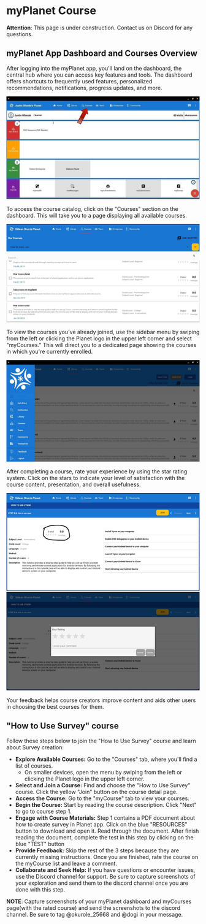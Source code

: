 # myPlanet Course

**Attention**: This page is under construction. Contact us on Discord for any questions.

## myPlanet App Dashboard and Courses Overview

After logging into the myPlanet app, you'll land on the dashboard, the central hub where you can access key features and tools. The dashboard offers shortcuts to frequently used features, personalized recommendations, notifications, progress updates, and more.

![Dashboard Screenshot](image/mi-dashboard.png)

To access the course catalog, click on the "Courses" section on the dashboard. This will take you to a page displaying all available courses.

![Courses List Screenshot](image/mi-courses-list.png)

To view the courses you've already joined, use the sidebar menu by swiping from the left or clicking the Planet logo in the upper left corner and select "myCourses." This will direct you to a dedicated page showing the courses in which you're currently enrolled.

![Side Menu Screenshot](image/mi-side-menu.png)

After completing a course, rate your experience by using the star rating system. Click on the stars to indicate your level of satisfaction with the course content, presentation, and overall usefulness.

![Rating Icon Click Screenshot](image/mi-rating-icon-click.png)
![Rating Popup Screenshot](image/mi-rating-popup.png)

Your feedback helps course creators improve content and aids other users in choosing the best courses for them.

## "How to Use Survey" course

Follow these steps below to join the "How to Use Survey" course and learn about Survey creation:

- **Explore Available Courses:** Go to the "Courses" tab, where you'll find a list of courses.
  - On smaller devices, open the menu by swiping from the left or clicking the Planet logo in the upper left corner.
- **Select and Join a Course:** Find and choose the "How to Use Survey" course. Click the yellow "Join" button on the course detail page.
- **Access the Course:** Go to the "myCourse" tab to view your courses.
- **Begin the Course:** Start by reading the course description. Click "Next" to go to course step 1.
- **Engage with Course Materials:** Step 1 contains a PDF document about how to create survey in Planet app. Click on the blue "RESOURCES" button to download and open it. Read through the document. After finish reading the document, complete the test in this step by clicking on the blue "TEST" button
- **Provide Feedback:** Skip the rest of the 3 steps because they are currently missing instructions. Once you are finished, rate the course on the myCourse list and leave a comment.
- **Collaborate and Seek Help:** If you have questions or encounter issues, use the Discord channel for support. Be sure to capture screenshots of your exploration and send them to the discord channel once you are done with this step.

**NOTE**: Capture screenshots of your myPlanet dashboard and myCourses page(with the rated course) and send the screenshots to the discord channel. Be sure to tag @okurole_25668 and @dogi in your message.

